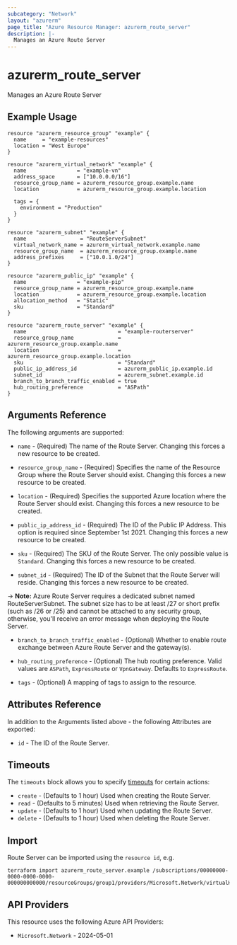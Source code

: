 ```yaml
---
subcategory: "Network"
layout: "azurerm"
page_title: "Azure Resource Manager: azurerm_route_server"
description: |-
  Manages an Azure Route Server 
---
```


# azurerm_route_server

Manages an Azure Route Server

## Example Usage

```hcl
resource "azurerm_resource_group" "example" {
  name     = "example-resources"
  location = "West Europe"
}

resource "azurerm_virtual_network" "example" {
  name                = "example-vn"
  address_space       = ["10.0.0.0/16"]
  resource_group_name = azurerm_resource_group.example.name
  location            = azurerm_resource_group.example.location

  tags = {
    environment = "Production"
  }
}

resource "azurerm_subnet" "example" {
  name                 = "RouteServerSubnet"
  virtual_network_name = azurerm_virtual_network.example.name
  resource_group_name  = azurerm_resource_group.example.name
  address_prefixes     = ["10.0.1.0/24"]
}

resource "azurerm_public_ip" "example" {
  name                = "example-pip"
  resource_group_name = azurerm_resource_group.example.name
  location            = azurerm_resource_group.example.location
  allocation_method   = "Static"
  sku                 = "Standard"
}

resource "azurerm_route_server" "example" {
  name                             = "example-routerserver"
  resource_group_name              = azurerm_resource_group.example.name
  location                         = azurerm_resource_group.example.location
  sku                              = "Standard"
  public_ip_address_id             = azurerm_public_ip.example.id
  subnet_id                        = azurerm_subnet.example.id
  branch_to_branch_traffic_enabled = true
  hub_routing_preference           = "ASPath"
}
```

## Arguments Reference

The following arguments are supported:

* `name` - (Required) The name of the Route Server. Changing this forces a new resource to be created.

* `resource_group_name` - (Required) Specifies the name of the Resource Group where the Route Server should exist. Changing this forces a new resource to be created.

* `location` - (Required) Specifies the supported Azure location where the Route Server should exist. Changing this forces a new resource to be created.

* `public_ip_address_id` - (Required) The ID of the Public IP Address. This option is required since September 1st 2021. Changing this forces a new resource to be created.

* `sku` - (Required) The SKU of the Route Server. The only possible value is `Standard`. Changing this forces a new resource to be created.

* `subnet_id` - (Required) The ID of the Subnet that the Route Server will reside. Changing this forces a new resource to be created.

-> **Note:** Azure Route Server requires a dedicated subnet named RouteServerSubnet. The subnet size has to be at least /27 or short prefix (such as /26 or /25) and cannot be attached to any security group, otherwise, you'll receive an error message when deploying the Route Server.

* `branch_to_branch_traffic_enabled` - (Optional) Whether to enable route exchange between Azure Route Server and the gateway(s).

* `hub_routing_preference` - (Optional) The hub routing preference. Valid values are `ASPath`, `ExpressRoute` or `VpnGateway`. Defaults to `ExpressRoute`.

* `tags` - (Optional) A mapping of tags to assign to the resource.

## Attributes Reference

In addition to the Arguments listed above - the following Attributes are exported:

* `id` - The ID of the Route Server.

## Timeouts

The `timeouts` block allows you to specify [timeouts](https://developer.hashicorp.com/terraform/language/resources/configure#define-operation-timeouts) for certain actions:

* `create` - (Defaults to 1 hour) Used when creating the Route Server.
* `read` - (Defaults to 5 minutes) Used when retrieving the Route Server.
* `update` - (Defaults to 1 hour) Used when updating the Route Server.
* `delete` - (Defaults to 1 hour) Used when deleting the Route Server.

## Import

Route Server can be imported using the `resource id`, e.g.

```shell
terraform import azurerm_route_server.example /subscriptions/00000000-0000-0000-0000-000000000000/resourceGroups/group1/providers/Microsoft.Network/virtualHubs/routeServer1
```

## API Providers
<!-- This section is generated, changes will be overwritten -->
This resource uses the following Azure API Providers:

* `Microsoft.Network` - 2024-05-01
